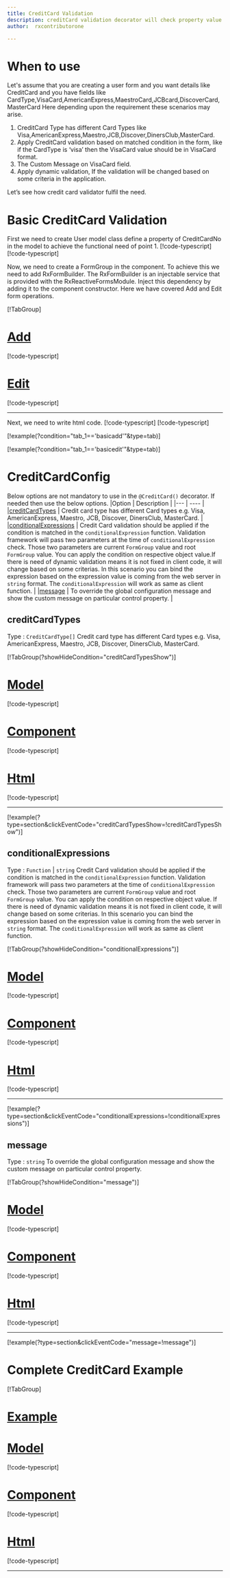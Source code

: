 ```yaml
---
title: CreditCard Validation
description: creditCard validation decorator will check property value is creditcardtype or not. It will not allow to enter any value rather than credit card. If user tries to do so the property will become invalid. To use the credit card decorator on particular property.
author:  rxcontributorone

---
```

# When to use
Let's assume that you are creating a user form and you want details like CreditCard and you have fields like CardType,VisaCard,AmericanExpress,MaestroCard,JCBcard,DiscoverCard,MasterCard  Here depending upon the requirement these scenarios may arise.  
1.  CreditCard Type has different Card Types like Visa,AmericanExpress,Maestro,JCB,Discover,DinersClub,MasterCard.
2. 	Apply CreditCard validation based on matched condition in the form, like if the CardType  is ‘visa’ then the VisaCard value should be in VisaCard format.
3.  The Custom Message on VisaCard field.  
4.	Apply dynamic validation, If the validation will be changed based on some criteria in the application.

Let’s see how credit card validator fulfil the need.

# Basic CreditCard Validation
First we need to create User model class define a property of CreditCardNo in the model to achieve the functional need of point 1.
[!code-typescript[](\assets\examples\creditCard\add\user.model.ts?condition="tab_1=='basicadd'"&type=section)]
[!code-typescript[](\assets\examples\creditCard\edit\user.model.ts?condition="tab_1=='basicedit'"&type=section)]

Now, we need to create a FormGroup in the component. To achieve this we need to add RxFormBuilder. The RxFormBuilder is an injectable service that is provided with the RxReactiveFormsModule. Inject this dependency by adding it to the component constructor.
Here we have covered Add and Edit form operations. 

[!TabGroup]
# [Add](#tab\basicadd)
[!code-typescript[](\assets\examples\creditCard\add\credit-card-add.component.ts)]
# [Edit](#tab\basicedit)
[!code-typescript[](\assets\examples\creditCard\edit\credit-card-edit.component.ts)]
***

Next, we need to write html code.
[!code-typescript[](\assets\examples\creditCard\add\credit-card-add.component.html?condition="tab_1=='basicadd'"&type=section)]
[!code-typescript[](\assets\examples\creditCard\edit\credit-card-edit.component.html?condition="tab_1=='basicedit'"&type=section)]

[!example(?condition="tab_1=='basicadd'"&type=tab)]
<app-creditCard-add></app-creditCard-add>

[!example(?condition="tab_1=='basicedit'"&type=tab)]
<app-creditCard-edit></app-creditCard-edit>

# CreditCardConfig
Below options are not mandatory to use in the `@CreditCard()` decorator. If needed then use the below options.
|Option | Description |
|--- | ---- |
|[creditCardTypes](#creditcardtypes) | Credit card type has different Card types e.g. Visa, AmericanExpress, Maestro, JCB, Discover, DinersClub, MasterCard. |
|[conditionalExpressions](#conditionalexpressions) | Credit Card validation should be applied if the condition is matched in the `conditionalExpression` function. Validation framework will pass two parameters at the time of `conditionalExpression` check. Those two parameters are current `FormGroup` value and root `FormGroup` value. You can apply the condition on respective object value.If there is need of dynamic validation means it is not fixed in client code, it will change based on some criterias. In this scenario you can bind the expression based on the expression value is coming from the web server in `string` format. The `conditionalExpression` will work as same as client function. |
|[message](#message) | To override the global configuration message and show the custom message on particular control property. |

## creditCardTypes 
Type :  `CreditCardType[]` 
Credit card type has different Card types e.g. Visa, AmericanExpress, Maestro, JCB, Discover, DinersClub, MasterCard. 

[!TabGroup(?showHideCondition="creditCardTypesShow")]
# [Model](#tab\creditCardTypesmodel)
[!code-typescript[](\assets\examples\creditCard\creditCardTypes\user.model.ts)]
# [Component](#tab\creditCardTypesComponent)
[!code-typescript[](\assets\examples\creditCard\creditCardTypes\credit-card-credit-card-types.component.ts)]
# [Html](#tab\creditCardTypesHtml)
[!code-typescript[](\assets\examples\creditCard\creditCardTypes\credit-card-credit-card-types.component.html)]
***

[!example(?type=section&clickEventCode="creditCardTypesShow=!creditCardTypesShow")]
<app-creditCard-creditCardTypes></app-creditCard-creditCardTypes>


## conditionalExpressions 
Type :  `Function`  |  `string`
Credit Card validation should be applied if the condition is matched in the `conditionalExpression` function. Validation framework will pass two parameters at the time of `conditionalExpression` check. Those two parameters are current `FormGroup` value and root `FormGroup` value. You can apply the condition on respective object value.
If there is need of dynamic validation means it is not fixed in client code, it will change based on some criterias. In this scenario you can bind the expression based on the expression value is coming from the web server in `string` format. The `conditionalExpression` will work as same as client function.

[!TabGroup(?showHideCondition="conditionalExpressions")]
# [Model](#tab\conditionalExpressionsmodel)
[!code-typescript[](\assets\examples\creditCard\conditionalExpressions\user.model.ts)]
# [Component](#tab\conditionalExpressionsComponent)
[!code-typescript[](\assets\examples\creditCard\conditionalExpressions\credit-card-conditional-expressions.component.ts)]
# [Html](#tab\conditionalExpressionsHtml)
[!code-typescript[](\assets\examples\creditCard\conditionalExpressions\credit-card-conditional-expressions.component.html)]
***

[!example(?type=section&clickEventCode="conditionalExpressions=!conditionalExpressions")]
<app-creditCard-conditionalExpressions></app-creditCard-conditionalExpressions>

## message 
Type :  `string` 
To override the global configuration message and show the custom message on particular control property. 

[!TabGroup(?showHideCondition="message")]
# [Model](#tab\messageModel)
[!code-typescript[](\assets\examples\creditCard\message\user.model.ts)]
# [Component](#tab\messageComponent)
[!code-typescript[](\assets\examples\alpha\message\credit-card-message.component.ts)]
# [Html](#tab\messageHtml)
[!code-typescript[](\assets\examples\creditCard\message\credit-card-message.component.html)]
***

[!example(?type=section&clickEventCode="message=!message")]
<app-creditCard-message></app-creditCard-message>

# Complete CreditCard Example
[!TabGroup]
# [Example](#tab\completeexample)
<app-creditCard-complete></app-creditCard-complete>
# [Model](#tab\completemodel)
[!code-typescript[](\assets\examples\creditCard\complete\user.model.ts)]
# [Component](#tab\completecomponent)
[!code-typescript[](\assets\examples\creditCard\complete\credit-card-complete.component.ts)]
# [Html](#tab\completehtml)
[!code-typescript[](\assets\examples\creditCard\complete\credit-card-complete.component.html)]
***
